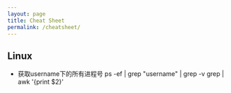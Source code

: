 ```yaml
---
layout: page
title: Cheat Sheet
permalink: /cheatsheet/
---
```



## Linux

- 获取username下的所有进程号 ps -ef | grep "username" | grep -v grep | awk '{print $2}'